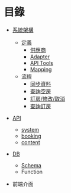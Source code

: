 
# 目錄

- [系統架構](https://github.com/Org08/gettour-doc/blob/master/architecture.md)
  - [定義](https://github.com/Org08/gettour-doc/blob/master/architecture.md#%E5%AE%9A%E7%BE%A9)
    - [供應商](https://github.com/Org08/gettour-doc/blob/master/architecture.md#%E4%BE%9B%E6%87%89%E5%95%86)
    - [Adapter](https://github.com/Org08/gettour-doc/blob/master/architecture.md#adapter)
    - [API Tools](https://github.com/Org08/gettour-doc/blob/master/architecture.md#api-tools)
    - [Mapping](https://github.com/Org08/gettour-doc/blob/master/architecture.md#mapping)
  - [流程](https://github.com/Org08/gettour-doc/blob/master/architecture.md#%E6%B5%81%E7%A8%8B)
    - [同步資料](https://github.com/Org08/gettour-doc/blob/master/architecture.md#%E5%90%8C%E6%AD%A5%E8%B3%87%E6%96%99)
    - [查詢空房](https://github.com/Org08/gettour-doc/blob/master/architecture.md#%E6%9F%A5%E8%A9%A2%E7%A9%BA%E6%88%BF)
    - [訂房/修改/取消](https://github.com/Org08/gettour-doc/blob/master/architecture.md#%E8%A8%82%E6%88%BF%E4%BF%AE%E6%94%B9%E5%8F%96%E6%B6%88)
    - [查詢訂房](https://github.com/Org08/gettour-doc/blob/master/architecture.md#%E6%9F%A5%E8%A9%A2%E8%A8%82%E6%88%BF)

- [API](https://github.com/Org08/gettour-doc/blob/master/api/README.md)
  - [system](https://github.com/Org08/gettour-doc/blob/master/api/README.md#system)
  - [booking](https://github.com/Org08/gettour-doc/blob/master/api/README.md#booking)
  - [content](https://github.com/Org08/gettour-doc/blob/master/api/README.md#content)

- [DB](https://github.com/Org08/gettour-doc/blob/master/db/README.md)
  - [Schema](https://github.com/Org08/gettour-doc/blob/master/db/Schema.md)
  - Function

- 前端介面


